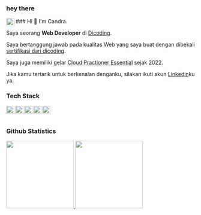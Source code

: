 ### hey there 
<a href="https://www.instagram.com/chndrwali/">
  <img align="left" alt="Candra's Instagram" width="22px" src="https://raw.githubusercontent.com/hussainweb/hussainweb/main/icons/instagram.png" />
</a>
### Hi 👋 I'm Candra.

Saya seorang **Web Developer** di [Dicoding](https://www.dicoding.com/).

Saya bertanggung jawab pada kualitas Web yang saya buat dengan dibekali [sertifikasi dari dicoding](https://www.dicoding.com/certificates/GRX5KE70RZ0M).

Saya juga memiliki gelar [Cloud Practioner Essential](https://www.dicoding.com/certificates/MRZM46EE0XYQ) sejak 2022.

Jika kamu tertarik untuk berkenalan denganku, silakan ikuti akun [Linkedin](https://www.linkedin.com/in/chndrwali/)ku ya.

### Tech Stack
  <a href="#"><img align="left" alt="JavaScript" title="JavaScript" width="21px" src="https://upload.wikimedia.org/wikipedia/commons/9/99/Unofficial_JavaScript_logo_2.svg" /></a>
  <a href="https://nodejs.org/"><img align="left" alt="NodeJS" title="NodeJS" width="21px" src="https://seeklogo.com/images/N/nodejs-logo-FBE122E377-seeklogo.com.png" /></a>
  <a href="https://reactjs.org/"><img align="left" alt="React" title="React" width="21px" src="https://cdn.worldvectorlogo.com/logos/react-2.svg" /></a>
  <a href="https://hapi.dev/"><img align="left" alt="Hapi" title="Hapi (NodeJS HTTP Framework)" width="21px" src="https://avatars.githubusercontent.com/u/3774533?s=200&v=4" /></a>
  <a href="https://nextjs.org/"><img align="left" alt="Next" title="Next (React SSR Framework)" width="21px" src="https://iconape.com/wp-content/files/gm/82643/svg/next-js.svg" /></a>
  <br>
  <br>
  
### Github Statistics
<p align="left">
<a href="https://github.com/chndrwali">
  <img height="180em" src="https://github-readme-stats-eight-theta.vercel.app/api?username=chndrwali&show_icons=true&theme=algolia&include_all_commits=true&count_private=true"/>
  <img height="180em" src="https://github-readme-stats-eight-theta.vercel.app/api/top-langs/?username=chndrwali&layout=compact&langs_count=8&theme=algolia"/>
</a>
</p>
